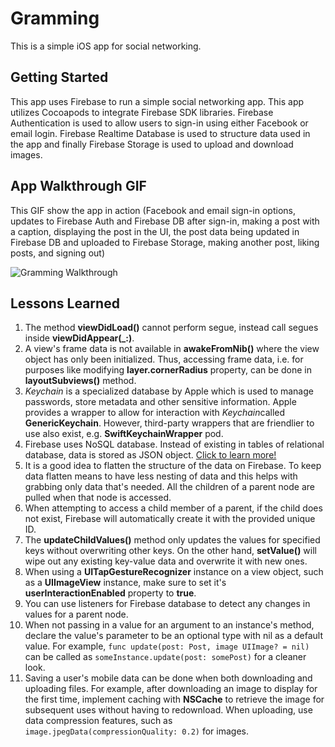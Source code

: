 # Gramming

This is a simple iOS app for social networking.

## Getting Started

This app uses Firebase to run a simple social networking app. This app utilizes Cocoapods to integrate Firebase SDK libraries. Firebase Authentication is used to allow users to sign-in using either Facebook or email login. Firebase Realtime Database is used to structure data used in the app and finally Firebase Storage is used to upload and download images.

## App Walkthrough GIF

This GIF show the app in action (Facebook and email sign-in options, updates to Firebase Auth and Firebase DB after sign-in, making a post with a caption, displaying the post in the UI, the post data being updated in Firebase DB and uploaded to Firebase Storage, making another post, liking posts, and signing out)

![Gramming Walkthrough](walkthrough.gif)

## Lessons Learned
1. The method **viewDidLoad()** cannot perform segue, instead call segues inside **viewDidAppear(_:)**.
2. A view's frame data is not available in **awakeFromNib()** where the view object has only been initialized. Thus, accessing frame data, i.e. for purposes like modifying **layer.cornerRadius** property, can be done in **layoutSubviews()** method.
3. *Keychain* is a specialized database by Apple which is used to manage passwords, store metadata and other sensitive information. Apple provides a wrapper to allow for interaction with *Keychain*called **GenericKeychain**. However, third-party wrappers that are friendlier to use also exist, e.g. **SwiftKeychainWrapper** pod.
4. Firebase uses NoSQL database. Instead of existing in tables of relational database, data is stored as JSON object. [Click to learn more!](https://firebase.google.com/docs/database/web/structure-data)
5. It is a good idea to flatten the structure of the data on Firebase. To keep data flatten means to have less nesting of data and this helps with grabbing only data that's needed. All the children of a parent node are pulled when that node is accessed.
6. When attempting to access a child member of a parent, if the child does not exist, Firebase will automatically create it with the provided unique ID.
7. The **updateChildValues()** method only updates the values for specified keys without overwriting other keys. On the other hand, **setValue()** will wipe out any existing key-value data and overwrite it with new ones.
8. When using a **UITapGestureRecognizer** instance on a view object, such as a **UIImageView** instance, make sure to set it's **userInteractionEnabled** property to **true**.
9. You can use listeners for Firebase database to detect any changes in values for a parent node.
10. When not passing in a value for an argument to an instance's method, declare the value's parameter to be an optional type with nil as a default value. For example, `func update(post: Post, image UIImage? = nil)` can be called as `someInstance.update(post: somePost)` for a cleaner look.
11. Saving a user's mobile data can be done when both downloading and uploading files. For example, after downloading an image to display for the first time, implement caching with **NSCache** to retrieve the image for subsequent uses without having to redownload. When uploading, use data compression features, such as `image.jpegData(compressionQuality: 0.2)` for images.
